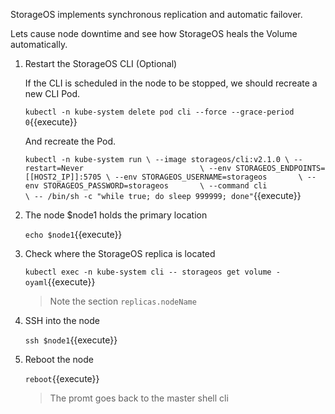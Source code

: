 StorageOS implements synchronous replication and automatic failover.

Lets cause node downtime and see how StorageOS heals the Volume automatically.

1. Restart the StorageOS CLI (Optional)

    If the CLI is scheduled in the node to be stopped, we should recreate a new
    CLI Pod.

    `kubectl -n kube-system delete pod cli --force --grace-period 0`{{execute}}

    And recreate the Pod.

    `kubectl -n kube-system run \
    --image storageos/cli:v2.1.0 \
    --restart=Never                          \
    --env STORAGEOS_ENDPOINTS=[[HOST2_IP]]:5705 \
    --env STORAGEOS_USERNAME=storageos       \
    --env STORAGEOS_PASSWORD=storageos       \
    --command cli                            \
    -- /bin/sh -c "while true; do sleep 999999; done"`{{execute}}

1. The node $node1 holds the primary location

    `echo $node1`{{execute}}

1. Check where the StorageOS replica is located

    `kubectl exec -n kube-system cli -- storageos get volume -oyaml`{{execute}}

    > Note the section `replicas.nodeName`

1. SSH into the node

    `ssh $node1`{{execute}}

1. Reboot the node

    `reboot`{{execute}}

    > The promt goes back to the master shell cli

